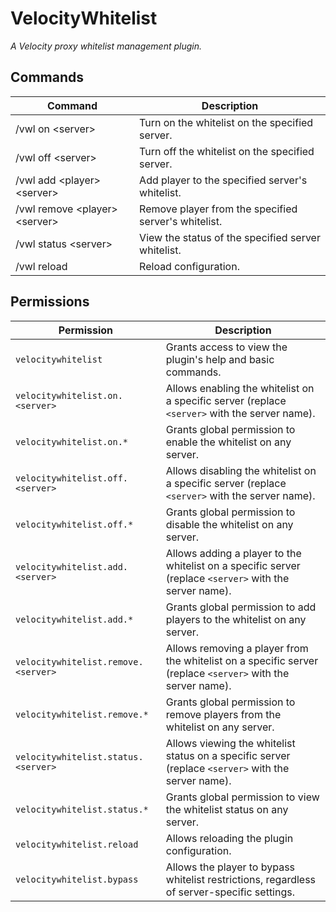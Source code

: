 # VelocityWhitelist
*A Velocity proxy whitelist management plugin.*

## Commands

| Command                       | Description                                          |
|-------------------------------|------------------------------------------------------|
| /vwl on \<server>              | Turn on the whitelist on the specified server.       |
| /vwl off \<server>             | Turn off the whitelist on the specified server.      |
| /vwl add \<player> \<server>    | Add player to the specified server's whitelist.      |
| /vwl remove \<player> \<server> | Remove player from the specified server's whitelist. |
| /vwl status \<server>          | View the status of the specified server whitelist.   |
| /vwl reload                   | Reload configuration.                                |

## Permissions

| Permission                         | Description                                                                                       |
|------------------------------------|---------------------------------------------------------------------------------------------------|
| `velocitywhitelist`                | Grants access to view the plugin's help and basic commands.                                       |
| `velocitywhitelist.on.<server>`    | Allows enabling the whitelist on a specific server (replace `<server>` with the server name).       |
| `velocitywhitelist.on.*`           | Grants global permission to enable the whitelist on any server.                                   |
| `velocitywhitelist.off.<server>`   | Allows disabling the whitelist on a specific server (replace `<server>` with the server name).      |
| `velocitywhitelist.off.*`          | Grants global permission to disable the whitelist on any server.                                  |
| `velocitywhitelist.add.<server>`   | Allows adding a player to the whitelist on a specific server (replace `<server>` with the server name). |
| `velocitywhitelist.add.*`          | Grants global permission to add players to the whitelist on any server.                           |
| `velocitywhitelist.remove.<server>`| Allows removing a player from the whitelist on a specific server (replace `<server>` with the server name).|
| `velocitywhitelist.remove.*`       | Grants global permission to remove players from the whitelist on any server.                      |
| `velocitywhitelist.status.<server>`| Allows viewing the whitelist status on a specific server (replace `<server>` with the server name).  |
| `velocitywhitelist.status.*`       | Grants global permission to view the whitelist status on any server.                              |
| `velocitywhitelist.reload`         | Allows reloading the plugin configuration.                                                      |
| `velocitywhitelist.bypass`         | Allows the player to bypass whitelist restrictions, regardless of server-specific settings.       |

